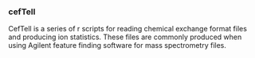 ### cefTell
CefTell is a series of r scripts for reading chemical exchange format files and producing ion statistics.  These files are commonly produced when using Agilent feature finding software for mass spectrometry files.
